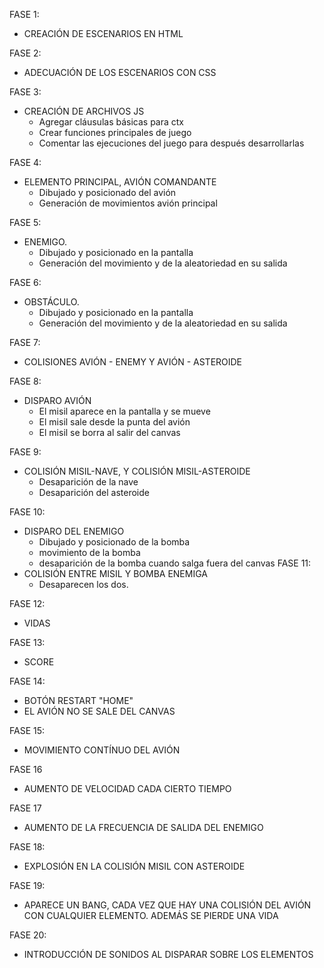 
FASE 1: 
- CREACIÓN DE ESCENARIOS EN HTML

FASE 2:
- ADECUACIÓN DE LOS ESCENARIOS CON CSS

FASE 3:
- CREACIÓN DE ARCHIVOS JS
    - Agregar cláusulas básicas para ctx
    - Crear funciones principales de juego
    - Comentar las ejecuciones del juego para después desarrollarlas

FASE 4:
- ELEMENTO PRINCIPAL, AVIÓN COMANDANTE
    - Dibujado y posicionado del avión
    - Generación de movimientos avión principal

FASE 5:
- ENEMIGO.
    - Dibujado y posicionado en la pantalla
    - Generación del movimiento y de la aleatoriedad en su salida    

FASE 6:
- OBSTÁCULO.
    - Dibujado y posicionado en la pantalla
    - Generación del movimiento y de la aleatoriedad en su salida  

FASE 7:
- COLISIONES AVIÓN - ENEMY Y AVIÓN - ASTEROIDE   

FASE 8:
- DISPARO AVIÓN
    - El misil aparece en la pantalla y se mueve
    - El misil sale desde la punta del avión
    - El misil se borra al salir del canvas

FASE 9:
- COLISIÓN MISIL-NAVE, Y COLISIÓN MISIL-ASTEROIDE
    - Desaparición de la nave
    - Desaparición del asteroide

FASE 10:
- DISPARO DEL ENEMIGO
    - Dibujado y posicionado de la bomba 
    - movimiento de la bomba
    - desaparición de la bomba cuando salga fuera del canvas
FASE 11:
- COLISIÓN ENTRE MISIL Y BOMBA ENEMIGA
    - Desaparecen los dos.

FASE 12:
- VIDAS

FASE 13:
- SCORE

FASE 14:
- BOTÓN RESTART "HOME"
- EL AVIÓN NO SE SALE DEL CANVAS

FASE 15:
- MOVIMIENTO CONTÍNUO DEL AVIÓN

FASE 16
- AUMENTO DE VELOCIDAD CADA CIERTO TIEMPO

FASE 17
- AUMENTO DE LA FRECUENCIA DE SALIDA DEL ENEMIGO

FASE 18:
- EXPLOSIÓN EN LA COLISIÓN MISIL CON ASTEROIDE

FASE 19:
- APARECE UN BANG, CADA VEZ QUE HAY UNA COLISIÓN DEL AVIÓN CON CUALQUIER ELEMENTO. ADEMÁS SE PIERDE UNA VIDA

FASE 20:
- INTRODUCCIÓN DE SONIDOS AL DISPARAR SOBRE LOS ELEMENTOS




    
    